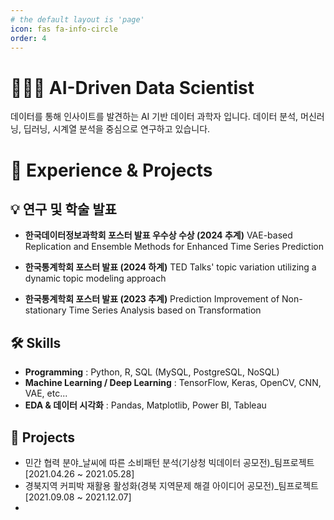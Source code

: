```yaml
---
# the default layout is 'page'
icon: fas fa-info-circle
order: 4
---
```


# 👨🏻‍💻 AI-Driven Data Scientist
데이터를 통해 인사이트를 발견하는 AI 기반 데이터 과학자 입니다. 데이터 분석, 머신러닝, 딥러닝, 시계열 분석을 중심으로 연구하고 있습니다.

# 👋 Experience & Projects

## 💡 연구 및 학술 발표

- **한국데이터정보과학회 포스터 발표 우수상 수상 (2024 추계)**
  VAE-based Replication and Ensemble Methods for Enhanced Time Series Prediction

- **한국통계학회 포스터 발표 (2024 하계)**
  TED Talks' topic variation utilizing a dynamic topic modeling approach

- **한국통계학회 포스터 발표 (2023 추계)**
  Prediction Improvement of Non-stationary Time Series Analysis based on Transformation

## 🛠 Skills
- **Programming** : Python, R, SQL (MySQL, PostgreSQL, NoSQL)
- **Machine Learning / Deep Learning** : TensorFlow, Keras, OpenCV, CNN, VAE, etc...
- **EDA & 데이터 시각화** : Pandas, Matplotlib, Power BI, Tableau

## 📂 Projects 
- 민간 협력 분야_날씨에 따른 소비패턴 분석(기상청 빅데이터 공모전)_팀프로젝트 [2021.04.26 ~ 2021.05.28]
- 경북지역 커피박 재활용 활성화(경북 지역문제 해결 아이디어 공모전)_팀프로젝트 [2021.09.08 ~ 2021.12.07]
- 